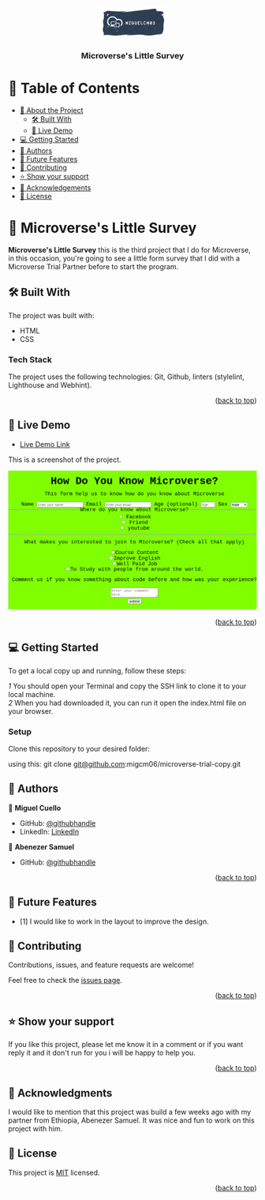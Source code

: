 <a name="readme-top"></a>


<div align="center">
  <!-- You are encouraged to replace this logo with your own! Otherwise you can also remove it. -->
  <img src="logo.png" alt="logo" width="140"  height="auto" />
  <br/>

  <h3><b>Microverse's Little Survey</b></h3>

</div>

<!-- TABLE OF CONTENTS -->

# 📗 Table of Contents
 
- [📖 About the Project](#about-project)
  - [🛠 Built With](#built-with)
  - [🚀 Live Demo](#live-demo)
- [💻 Getting Started](#getting-started)
- [👥 Authors](#authors)
- [🔭 Future Features](#future-features)
- [🤝 Contributing](#contributing)
- [⭐️ Show your support](#support)
- [🙏 Acknowledgements](#acknowledgements)
- [📝 License](#license)


<!-- PROJECT DESCRIPTION -->

# 📖 Microverse's Little Survey <a name="about-project"></a>

**Microverse's Little Survey** this is the third project that I do for Microverse, in this occasion, you're going to see a little form survey that I did with a Microverse Trial Partner before to start the program.

## 🛠 Built With <a name="built-with"></a>

The project was built with:
* HTML
* CSS

### Tech Stack <a name="tech-stack"></a>

The project uses the following technologies: Git, Github, linters (stylelint, Lighthouse and Webhint).


<p align="right">(<a href="#readme-top">back to top</a>)</p>

<!-- LIVE DEMO -->

## 🚀 Live Demo <a name="live-demo"></a>



- [Live Demo Link]()

This is a screenshot of the project.

<img src="screenshot.png" alt="logo" width="600"  height="auto" />



<p align="right">(<a href="#readme-top">back to top</a>)</p>

<!-- GETTING STARTED -->

## 💻 Getting Started <a name="getting-started"></a>


To get a local copy up and running, follow these steps:

*1* You should open your Terminal and copy the SSH link to clone it to your local machine.
</br>
*2* When you had downloaded it, you can run it open the index.html file on your browser.




### Setup

Clone this repository to your desired folder:

using this: 
  git clone git@github.com:migcm06/microverse-trial-copy.git




<!-- AUTHORS -->

## 👥 Authors <a name="authors"></a>


👤 **Miguel Cuello**

- GitHub: [@githubhandle](https://github.com/migcm06)
- LinkedIn: [LinkedIn](https://www.linkedin.com/in/luis-miguel-cuello-a5a6b5144/)

👤 **Abenezer Samuel**

- GitHub: [@githubhandle](https://github.com/abenisamuel11)

<p align="right">(<a href="#readme-top">back to top</a>)</p>

<!-- FUTURE FEATURES -->

## 🔭 Future Features <a name="future-features"></a>


- [1] I would like to work in the layout to improve the design.

<!-- CONTRIBUTING -->

## 🤝 Contributing <a name="contributing"></a>

Contributions, issues, and feature requests are welcome!

Feel free to check the [issues page](../../issues/).

<p align="right">(<a href="#readme-top">back to top</a>)</p>


<!-- SUPPORT -->
## ⭐️ Show your support <a name="support"></a>


If you like this project, please let me know it in a comment or if you want reply it and it don't run for you i will be happy to help you.

<p align="right">(<a href="#readme-top">back to top</a>)</p>


## 🙏 Acknowledgments <a name="acknowledgements"></a>

I would like to mention that this project was build a few weeks ago with my partner from Ethiopia, Abenezer Samuel. It was nice and fun to work on this project with him.

<!-- LICENSE -->

## 📝 License <a name="license"></a>

This project is [MIT](./MIT.md) licensed.

<p align="right">(<a href="#readme-top">back to top</a>)</p>


